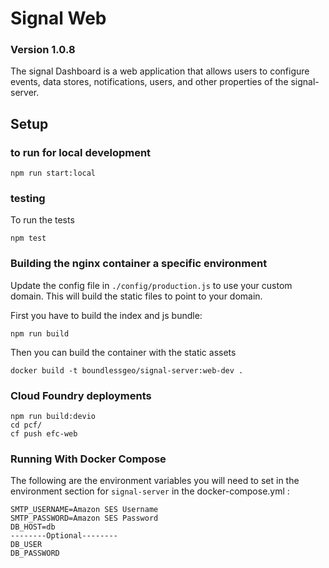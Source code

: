 # Signal Web

### Version 1.0.8

The signal Dashboard is a web application that allows users to configure
events, data stores, notifications, users, and other properties of
the signal-server.

## Setup

### to run for local development

```
npm run start:local
```

### testing

To run the tests

```
npm test
```


### Building the nginx container a specific  environment

Update the config file in `./config/production.js` to use your custom domain. This will build the static files to point to your domain.

First you have to build the index and js bundle:

```
npm run build
```

Then you can build the container with the static assets

```
docker build -t boundlessgeo/signal-server:web-dev .
```

### Cloud Foundry deployments
```
npm run build:devio
cd pcf/
cf push efc-web
```

### Running With Docker Compose ##

The following are the environment variables you will need to set in the environment section for `signal-server` in the docker-compose.yml :

```
SMTP_USERNAME=Amazon SES Username
SMTP_PASSWORD=Amazon SES Password
DB_HOST=db
--------Optional--------
DB_USER
DB_PASSWORD
```
